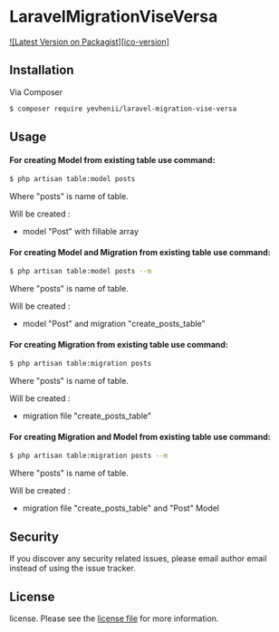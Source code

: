 # LaravelMigrationViseVersa

[![Latest Version on Packagist][ico-version]][link-packagist]


## Installation

Via Composer

``` bash
$ composer require yevhenii/laravel-migration-vise-versa
```

## Usage

#### For creating Model from existing table use command:

``` bash
$ php artisan table:model posts
```

Where "posts" is name of table.

Will be created : 
 - model "Post" with fillable array
 
#### For creating Model and Migration from existing table use command:
 
 ``` bash
 $ php artisan table:model posts --m
 ```
 
 Where "posts" is name of table.
 
 Will be created : 
  - model "Post" and migration "create_posts_table"

#### For creating Migration from existing table use command:

``` bash
$ php artisan table:migration posts
```

Where "posts" is name of table.

Will be created : 
 - migration file "create_posts_table"

#### For creating Migration and Model from existing table use command:

``` bash
$ php artisan table:migration posts --m
```

Where "posts" is name of table.

Will be created : 
 - migration file "create_posts_table" and "Post" Model
 
## Security

If you discover any security related issues, please email author email instead of using the issue tracker.


## License

license. Please see the [license file](license.md) for more information.

[link-packagist]: https://packagist.org/packages/yevhenii/laravel-migration-vise-versa
[link-downloads]: https://packagist.org/packages/yevhenii/laravel-migration-vise-versa
[link-author]: https://github.com/zenia9012
